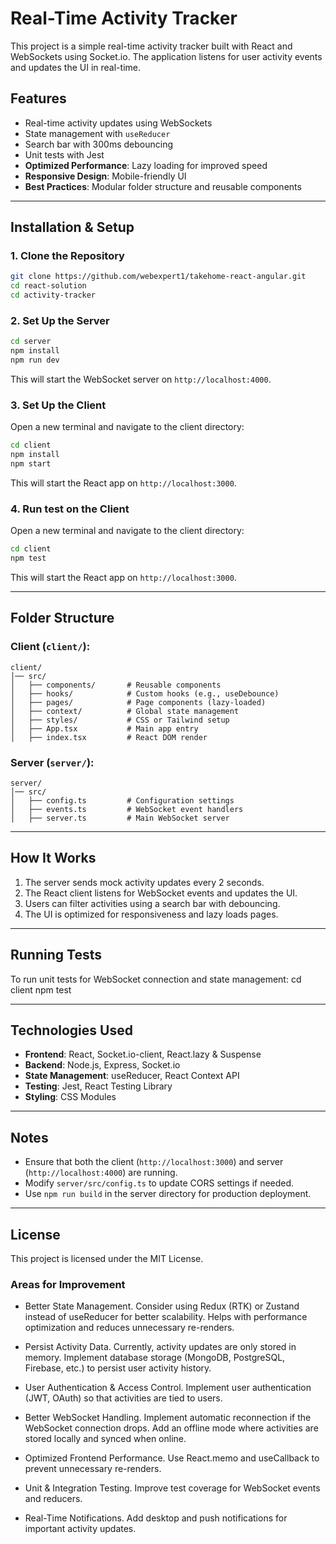 # Real-Time Activity Tracker

This project is a simple real-time activity tracker built with React and WebSockets using Socket.io. The application listens for user activity events and updates the UI in real-time.

## Features
- Real-time activity updates using WebSockets
- State management with `useReducer`
- Search bar with 300ms debouncing
- Unit tests with Jest
- **Optimized Performance**: Lazy loading for improved speed
- **Responsive Design**: Mobile-friendly UI
- **Best Practices**: Modular folder structure and reusable components

---

## Installation & Setup

### 1. Clone the Repository
```sh
git clone https://github.com/webexpert1/takehome-react-angular.git
cd react-solution
cd activity-tracker
```

### 2. Set Up the Server
```sh
cd server
npm install
npm run dev
```
This will start the WebSocket server on `http://localhost:4000`.

### 3. Set Up the Client
Open a new terminal and navigate to the client directory:
```sh
cd client
npm install
npm start
```
This will start the React app on `http://localhost:3000`.

### 4. Run test on the Client
Open a new terminal and navigate to the client directory:
```sh
cd client
npm test
```
This will start the React app on `http://localhost:3000`.

---

## Folder Structure
### **Client (`client/`):**
```
client/
│── src/
│   ├── components/       # Reusable components
│   ├── hooks/            # Custom hooks (e.g., useDebounce)
│   ├── pages/            # Page components (lazy-loaded)
│   ├── context/          # Global state management
│   ├── styles/           # CSS or Tailwind setup
│   ├── App.tsx           # Main app entry
│   ├── index.tsx         # React DOM render
```

### **Server (`server/`):**
```
server/
│── src/
│   ├── config.ts         # Configuration settings
│   ├── events.ts         # WebSocket event handlers
│   ├── server.ts         # Main WebSocket server
```

---

## How It Works
1. The server sends mock activity updates every 2 seconds.
2. The React client listens for WebSocket events and updates the UI.
3. Users can filter activities using a search bar with debouncing.
4. The UI is optimized for responsiveness and lazy loads pages.

---

## Running Tests
To run unit tests for WebSocket connection and state management:
cd client
npm test

---

## Technologies Used
- **Frontend**: React, Socket.io-client, React.lazy & Suspense
- **Backend**: Node.js, Express, Socket.io
- **State Management**: useReducer, React Context API
- **Testing**: Jest, React Testing Library
- **Styling**: CSS Modules

---

## Notes
- Ensure that both the client (`http://localhost:3000`) and server (`http://localhost:4000`) are running.
- Modify `server/src/config.ts` to update CORS settings if needed.
- Use `npm run build` in the server directory for production deployment.

---

## License
This project is licensed under the MIT License.




###  Areas for Improvement
- Better State Management.
  Consider using Redux (RTK) or Zustand instead of useReducer for better scalability.
   Helps with performance optimization and reduces unnecessary re-renders.

- Persist Activity Data.
  Currently, activity updates are only stored in memory.
  Implement database storage (MongoDB, PostgreSQL, Firebase, etc.) to persist user activity history.

- User Authentication & Access Control.
   Implement user authentication (JWT, OAuth) so that activities are tied to users.
-  Better WebSocket Handling.
   Implement automatic reconnection if the WebSocket connection drops.
   Add an offline mode where activities are stored locally and synced when online.

-  Optimized Frontend Performance.
   Use React.memo and useCallback to prevent unnecessary re-renders.

- Unit & Integration Testing.
  Improve test coverage for WebSocket events and reducers.

- Real-Time Notifications.
  Add desktop and push notifications for important activity updates.

